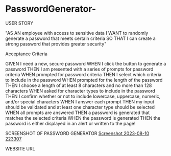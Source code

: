 # PasswordGenerator-
USER STORY

"AS AN employee with access to sensitive data
I WANT to randomly generate a password that meets certain criteria
SO THAT I can create a strong password that provides greater security"

Acceptance Criteria 

GIVEN I need a new, secure password
WHEN I click the button to generate a password
THEN I am presented with a series of prompts for password criteria
WHEN prompted for password criteria
THEN I select which criteria to include in the password
WHEN prompted for the length of the password
THEN I choose a length of at least 8 characters and no more than 128 characters
WHEN asked for character types to include in the password
THEN I confirm whether or not to include lowercase, uppercase, numeric, and/or special characters
WHEN I answer each prompt
THEN my input should be validated and at least one character type should be selected
WHEN all prompts are answered
THEN a password is generated that matches the selected criteria
WHEN the password is generated
THEN the password is either displayed in an alert or written to the page!

SCREENSHOT OF PASSWORD GENERATOR
[Screenshot 2023-08-10 223307](https://github.com/Emlonike/PasswordGenerator-/assets/137975251/0cbf52cd-0261-4776-a8de-4da099feb758)

WEBSITE URL




